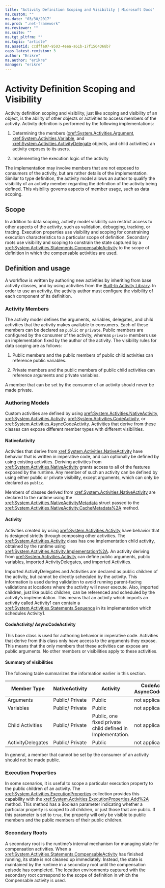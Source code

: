 ```yaml
---
title: "Activity Definition Scoping and Visibility | Microsoft Docs"
ms.custom: ""
ms.date: "03/30/2017"
ms.prod: ".net-framework"
ms.reviewer: ""
ms.suite: ""
ms.tgt_pltfrm: ""
ms.topic: "article"
ms.assetid: ccdffa07-9503-4eea-a61b-17f1564368b7
caps.latest.revision: 3
author: "Erikre"
ms.author: "erikre"
manager: "erikre"
---
```

# Activity Definition Scoping and Visibility
Activity definition scoping and visibility, just like scoping and visibility of an object, is the ability of other objects or activities to access members of the activity. Activity definition is performed by the following implementations:  
  
1.  Determining the members (<xref:System.Activities.Argument>, <xref:System.Activities.Variable>, and <xref:System.Activities.ActivityDelegate> objects, and child activities) an activity exposes to its users.  
  
2.  Implementing the execution logic of the activity  
  
 The implementation may involve members that are not exposed to consumers of the activity, but are rather details of the implementation.  Similar to type definition, the activity model allows an author to qualify the visibility of an activity member regarding the definition of the activity being defined.  This visibility governs aspects of member usage, such as data scoping.  
  
## Scope  
 In addition to data scoping, activity model visibility can restrict access to other aspects of the activity, such as validation, debugging, tracking, or tracing. Execution properties use visibility and scoping for constraining execution characteristics to a particular scope of definition. Secondary roots use visibility and scoping to constrain the state captured by a <xref:System.Activities.Statements.CompensableActivity> to the scope of definition in which the compensable activities are used.  
  
## Definition and usage  
 A workflow is written by authoring new activities by inheriting from base activity classes, and by using activities from the [Built-In Activity Library](../../../docs/framework/windows-workflow-foundation/net-framework-4-5-built-in-activity-library.md). In order to use an activity, the activity author must configure the visibility of each component of its definition.  
  
### Activity Members  
 The activity model defines the arguments, variables, delegates, and child activities that the activity makes available to consumers. Each of these members can be declared as `public` or `private`. Public members are configured by the consumer of the activity, whereas `private` members use an implementation fixed by the author of the activity. The visibility rules for data scoping are as follows:  
  
1.  Public members and the public members of public child activities can reference public variables.  
  
2.  Private members and the public members of public child activities can reference arguments and private variables.  
  
 A member that can be set by the consumer of an activity should never be made private.  
  
### Authoring Models  
 Custom activities are defined by using <xref:System.Activities.NativeActivity>, <xref:System.Activities.Activity>, <xref:System.Activities.CodeActivity>, or <xref:System.Activities.AsyncCodeActivity>. Activities that derive from these classes can expose different member types with different visibilities.  
  
#### NativeActivity  
 Activities that derive from <xref:System.Activities.NativeActivity> have behavior that is written in imperative code, and can optionally be defined by using existing activities. Deriving activities from <xref:System.Activities.NativeActivity> grants access to all of the features exposed by the runtime. Any member of such an activity can be defined by using either public or private visibility, except arguments, which can only be declared as `public`.  
  
 Members of classes derived from <xref:System.Activities.NativeActivity> are declared to the runtime using the <xref:System.Activities.NativeActivityMetadata> struct passed to the <xref:System.Activities.NativeActivity.CacheMetadata%2A> method.  
  
#### Activity  
 Activities created by using <xref:System.Activities.Activity> have behavior that is designed strictly through composing other activities. The <xref:System.Activities.Activity> class has one implementation child activity, obtained by the runtime using <xref:System.Activities.Activity.Implementation%2A>. An activity deriving from <xref:System.Activities.Activity> can define public arguments, public variables, imported ActivityDelegates, and imported Activities.  
  
 Imported ActivityDelegates and Activities are declared as public children of the activity, but cannot be directly scheduled by the activity. This information is used during validation to avoid running parent-facing validations at locations where the activity will never execute. Also, imported children, just like public children, can be referenced and scheduled by the activity’s implementation. This means that an activity which imports an activity called Activity1 can contain a <xref:System.Activities.Statements.Sequence> in its implementation which schedules Activity1.  
  
#### CodeActivity/ AsyncCodeActivity  
 This base class is used for authoring behavior in imperative code. Activities that derive from this class only have access to the arguments they expose. This means that the only members that these activities can expose are public arguments. No other members or visibilities apply to these activities.  
  
#### Summary of visibilities  
 The following table summarizes the information earlier in this section.  
  
|Member Type|NativeActivity|Activity|CodeActivity/ AsyncCodeActivity|  
|-----------------|--------------------|--------------|--------------------------------------|  
|Arguments|Public/ Private|Public|not applicable|  
|Variables|Public/ Private|Public|not applicable|  
|Child Activities|Public/ Private|Public, one fixed private child defined in Implementation.|not applicable|  
|ActivityDelegates|Public/ Private|Public|not applicable|  
  
 In general, a member that cannot be set by the consumer of an activity should not be made public.  
  
### Execution Properties  
 In some scenarios, it is useful to scope a particular execution property to the public children of an activity. The <xref:System.Activities.ExecutionProperties> collection provides this capability with the <xref:System.Activities.ExecutionProperties.Add%2A> method. This method has a Boolean parameter indicating whether a particular property is scoped to all children, or just those that are public. If this parameter is set to `true`, the property will only be visible to public members and the public members of their public children.  
  
### Secondary Roots  
 A secondary root is the runtime’s internal mechanism for managing state for compensation activities. When a <xref:System.Activities.Statements.CompensableActivity> has finished running, its state is not cleaned up immediately. Instead, the state is maintained by the runtime in a secondary root until the compensation episode has completed. The location environments captured with the secondary root correspond to the scope of definition in which the Compensable activity is used.